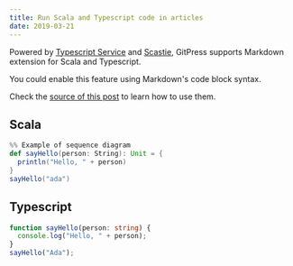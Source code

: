 ```yaml
---
title: Run Scala and Typescript code in articles
date: 2019-03-21
---
```


Powered by [Typescript Service](https://github.com/Microsoft/TypeScript/) and [Scastie](https://scastie.scala-lang.org/), GitPress supports Markdown extension for Scala and Typescript. 

You could enable this feature using Markdown's code block syntax.

Check the [source of this post](https://github.com/gitpress-io/blog/blob/master/source/scala-and-typescript.md) to learn how to use them.

## Scala

```scala
%% Example of sequence diagram
def sayHello(person: String): Unit = {
  println("Hello, " + person)
}
sayHello("ada")
```

## Typescript

```typescript
function sayHello(person: string) {
  console.log("Hello, " + person);
}
sayHello("Ada");
```



